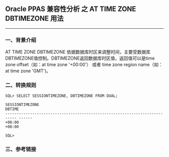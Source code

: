 
## Oracle PPAS 兼容性分析 之 AT TIME ZONE DBTIMEZONE 用法
---

### 一、背景介绍
AT TIME ZONE DBTIMEZONE 依据数据库时区来调整时间，主要受数据库DBTIMEZONE值控制。DBTIMEZONE返回数据库时区值，返回值可以是time zone offset（如：at time zone '+00:00'） 或者 time zone region name（如：at time zone 'GMT')。

### 二、转换规则

```
SQL> SELECT SESSIONTIMEZONE, DBTIMEZONE FROM DUAL;

SESSIONTIMEZONE                                                             DBTIME
--------------------------------------------------------------------------- ------
+08:00                                                                      +00:00

SQL> 
```


### 三、参考链接
